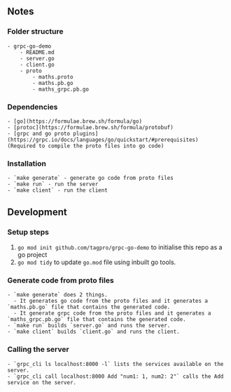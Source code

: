 ## Notes

### Folder structure

    - grpc-go-demo
        - README.md
        - server.go
        - client.go
        - proto
            - maths.proto
            - maths.pb.go
            - maths_grpc.pb.go


### Dependencies

    - [go](https://formulae.brew.sh/formula/go)
    - [protoc](https://formulae.brew.sh/formula/protobuf)
    - [grpc and go proto plugins](https://grpc.io/docs/languages/go/quickstart/#prerequisites) (Required to compile the proto files into go code)

### Installation

    - `make generate` - generate go code from proto files
    - `make run` - run the server
    - `make client` - run the client


## Development

### Setup steps

1. `go mod init github.com/tagpro/grpc-go-demo` to initialise this repo as a go project
2. `go mod tidy` to update `go.mod` file using inbuilt go tools.

### Generate code from proto files

    - `make generate` does 2 things.
      - It generates go code from the proto files and it generates a `maths.pb.go` file that contains the generated code.
      - It generate grpc code from the proto files and it generates a `maths_grpc.pb.go` file that contains the generated code.
    - `make run` builds `server.go` and runs the server.
    - `make client` builds `client.go` and runs the client.

### Calling the server

    - `grpc_cli ls localhost:8000 -l` lists the services available on the server.
    - `grpc_cli call localhost:8000 Add "num1: 1, num2: 2"` calls the Add service on the server.